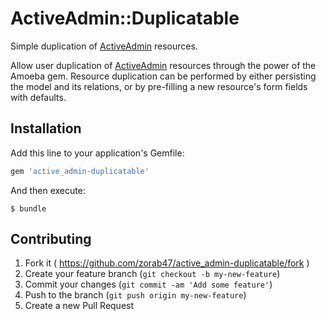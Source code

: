 # ActiveAdmin::Duplicatable

Simple duplication of [ActiveAdmin][] resources.

Allow user duplication of [ActiveAdmin][] resources through the power of the
Amoeba gem. Resource duplication can be performed by either persisting the model
and its relations, or by pre-filling a new resource's form fields with defaults.

## Installation

Add this line to your application's Gemfile:

```ruby
gem 'active_admin-duplicatable'
```

And then execute:

    $ bundle

## Contributing

1. Fork it ( https://github.com/zorab47/active_admin-duplicatable/fork )
2. Create your feature branch (`git checkout -b my-new-feature`)
3. Commit your changes (`git commit -am 'Add some feature'`)
4. Push to the branch (`git push origin my-new-feature`)
5. Create a new Pull Request

[ActiveAdmin]: https://github.com/gregbell/active_admin
